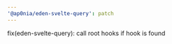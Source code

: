 ```yaml
---
'@ap0nia/eden-svelte-query': patch
---
```


fix(eden-svelte-query): call root hooks if hook is found
